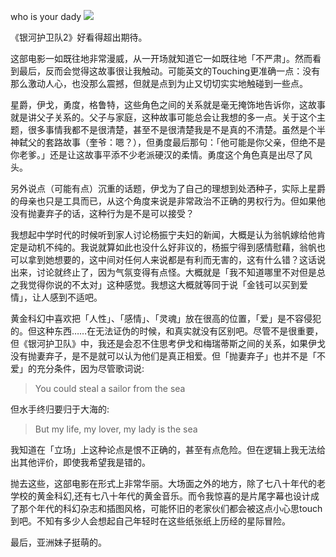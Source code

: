 who is your dady
![](http://ww4.sinaimg.cn/large/006tKfTcgy1ffq0bba2xlj30i60eqwfr.jpg)

《银河护卫队2》好看得超出期待。

这部电影一如既往地非常漫威，从一开场就知道它一如既往地「不严肃」。然而看到最后，反而会觉得这故事很让我触动。可能英文的Touching更准确一点：没有那么激动人心，也没那么震撼，但就是点到为止又切切实实地触碰到一些点。

星爵，伊戈，勇度，格鲁特，这些角色之间的关系就是毫无掩饰地告诉你，这故事就是讲父子关系的。父子与家庭，这种故事可能总会让我想的多一点。关于这个主题，很多事情我都不是很清楚，甚至不是很清楚我是不是真的不清楚。虽然是个半神弑父的套路故事（奎爷：嗯？），但勇度最后那句：「他可能是你父亲，但绝不是你老爹。」还是让这故事平添不少老派硬汉的柔情。勇度这个角色真是出尽了风头。

另外说点（可能有点）沉重的话题，伊戈为了自己的理想到处洒种子，实际上星爵的母亲也只是工具而已，从这个角度来说是非常政治不正确的男权行为。但如果他没有抛妻弃子的话，这种行为是不是可以接受？

我想起中学时代的时候听到家人讨论杨振宁夫妇的新闻，大概是认为翁帆嫁给他肯定是动机不纯的。我说就算如此也没什么好非议的，杨振宁得到感情慰藉，翁帆也可以拿到她想要的，这中间对任何人来说都是有利而无害的，这有什么错？这话说出来，讨论就终止了，因为气氛变得有点怪。大概就是「我不知道哪里不对但是总之我觉得你说的不太对」这种感觉。我想这大概就等同于说「金钱可以买到爱情」，让人感到不适吧。

黄金科幻中喜欢把「人性」、「感情」、「灵魂」放在很高的位置，「爱」是不容侵犯的。但这种东西……在无法证伪的时候，和真实就没有区别吧。尽管不是很重要，但《银河护卫队》中，我还是会忍不住思考伊戈和梅瑞蒂斯之间的关系，如果伊戈没有抛妻弃子，是不是就可以认为他们是真正相爱。但「抛妻弃子」也并不是「不爱」的充分条件，因为尽管歌词说:

>You could steal a sailor from the sea

但水手终归要归于大海的:

>But my life, my lover, my lady is the sea

我知道在「立场」上这种论点是恨不正确的，甚至有点危险。但在逻辑上我无法给出其他评价，即使我希望我是错的。

抛去这些，这部电影在形式上非常华丽。大场面之外的地方，除了七八十年代的老学校的黄金科幻,还有七八十年代的黄金音乐。而令我惊喜的是片尾字幕也设计成了那个年代的科幻杂志和插图风格，可能怀旧的老家伙们都会被这点小心思touch到吧。不知有多少人会想起自己年轻时在这些纸张纸上历经的星际冒险。

最后，亚洲妹子挺萌的。